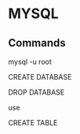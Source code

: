 # MYSQL
## Commands

mysql -u root

CREATE DATABASE <name>

DROP DATABASE <name>

use <name>

CREATE TABLE